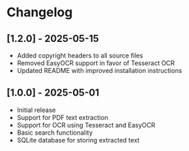 # Changelog

## [1.2.0] - 2025-05-15
- Added copyright headers to all source files
- Removed EasyOCR support in favor of Tesseract OCR
- Updated README with improved installation instructions

## [1.0.0] - 2025-05-01
- Initial release
- Support for PDF text extraction
- Support for OCR using Tesseract and EasyOCR
- Basic search functionality
- SQLite database for storing extracted text
